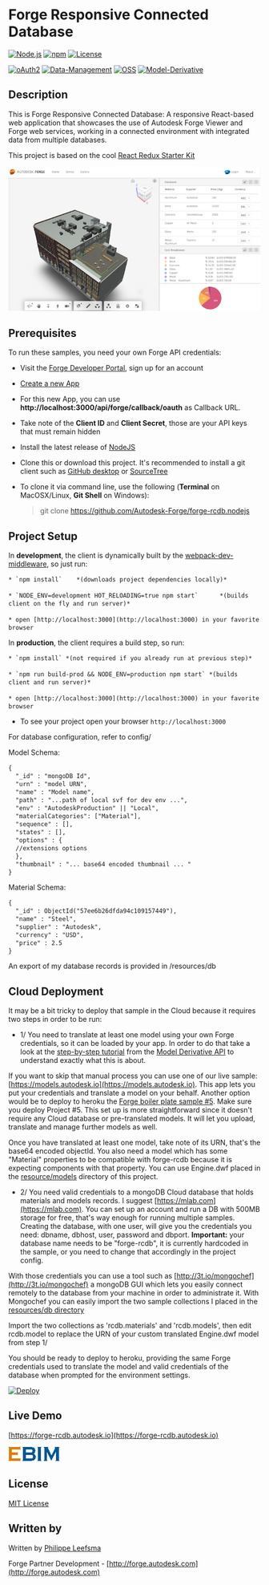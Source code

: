 
# Forge Responsive Connected Database

[![Node.js](https://img.shields.io/badge/Node.js-4.4.3-blue.svg)](https://nodejs.org/)
[![npm](https://img.shields.io/badge/npm-2.15.1-blue.svg)](https://www.npmjs.com/)
[![License](http://img.shields.io/:license-mit-blue.svg)](http://opensource.org/licenses/MIT)

[![oAuth2](https://img.shields.io/badge/oAuth2-v1-green.svg)](http://developer.autodesk.com/)
[![Data-Management](https://img.shields.io/badge/Data%20Management-v1-green.svg)](http://developer.autodesk.com/)
[![OSS](https://img.shields.io/badge/OSS-v2-green.svg)](http://developer.autodesk.com/)
[![Model-Derivative](https://img.shields.io/badge/Model%20Derivative-v2-green.svg)](http://developer.autodesk.com/)

## Description

This is Forge Responsive Connected Database: A responsive React-based web application that showcases the use of Autodesk Forge Viewer and Forge web services, working in a connected environment with integrated data from multiple databases.

This project is based on the cool [React Redux Starter Kit](https://github.com/davezuko/react-redux-starter-kit)


![thumbnail](/thumbnail.png)


## Prerequisites

To run these samples, you need your own Forge API credentials:

 * Visit the [Forge Developer Portal](https://developer.autodesk.com), sign up for an account
 * [Create a new App](https://developer.autodesk.com/myapps/create)
 * For this new App, you can use <b>http://localhost:3000/api/forge/callback/oauth</b> as Callback URL.
 * Take note of the <b>Client ID</b> and <b>Client Secret</b>, those are your API keys that must remain hidden
 * Install the latest release of [NodeJS](https://nodejs.org)
 * Clone this or download this project. It's recommended to install a git client such as [GitHub desktop](https://desktop.github.com/) or [SourceTree](https://www.sourcetreeapp.com/)
 * To clone it via command line, use the following (<b>Terminal</b> on MacOSX/Linux, <b>Git Shell</b> on Windows):

    > git clone https://github.com/Autodesk-Forge/forge-rcdb.nodejs


## Project Setup

   In **development**, the client is dynamically built by the
   [webpack-dev-middleware](https://github.com/webpack/webpack-dev-middleware), so just run:

    * `npm install`    *(downloads project dependencies locally)*

    * `NODE_ENV=development HOT_RELOADING=true npm start`      *(builds client on the fly and run server)*

    * open [http://localhost:3000](http://localhost:3000) in your favorite browser


   In **production**, the client requires a build step, so run:

    * `npm install` *(not required if you already run at previous step)*

    * `npm run build-prod && NODE_ENV=production npm start` *(builds client and run server)*

    * open [http://localhost:3000](http://localhost:3000) in your favorite browser


* To see your project open your browser `http://localhost:3000`

For database configuration, refer to config/

Model Schema:

    {
      "_id" : "mongoDB Id",
      "urn" : "model URN",
      "name" : "Model name",
      "path" : "...path of local svf for dev env ...",
      "env" : "AutodeskProduction" || "Local",
      "materialCategories": ["Material"],
      "sequence" : [],
      "states" : [],
      "options" : {
      //extensions options
      },
      "thumbnail" : "... base64 encoded thumbnail ... "
    }

Material Schema:

    {
      "_id" : ObjectId("57ee6b26dfda94c109157449"),
      "name" : "Steel",
      "supplier" : "Autodesk",
      "currency" : "USD",
      "price" : 2.5
    }

An export of my database records is provided in /resources/db


## Cloud Deployment

It may be a bit tricky to deploy that sample in the Cloud because it requires two steps in order to be run:

 * 1/ You need to translate at least one model using your own Forge credentials, so it can be loaded by your app. In order to do that take a look at the [step-by-step tutorial](https://developer.autodesk.com/en/docs/model-derivative/v2/tutorials/prepare-file-for-viewer/) from the [Model Derivative API](https://developer.autodesk.com/en/docs/model-derivative/v2/overview/) to understand exactly what this is about.

If you want to skip that manual process you can use one of our live sample: [https://models.autodesk.io](https://models.autodesk.io). This app lets you put your credentials and translate a model on your behalf. Another option would be to deploy to heroku the [Forge boiler plate sample #5](https://github.com/Autodesk-Forge/forge-boilers.nodejs). Make sure you deploy Project #5. This set up is more straightforward since it doesn't require any Cloud database or pre-translated models. It will let you upload, translate and manage further models as well.

Once you have translated at least one model, take note of its URN, that's the base64 encoded objectId. You also need a model which has some "Material" properties to be compatible with forge-rcdb because it is expecting components with that property. You can use Engine.dwf placed in the [resource/models](https://github.com/Autodesk-Forge/forge-rcdb.nodejs/tree/master/resources/models) directory of this project.

 * 2/ You need valid credentials to a mongoDB Cloud database that holds materials and models records. I suggest [https://mlab.com](https://mlab.com). You can set up an account and run a DB with 500MB storage for free, that's way enough for running multiple samples. Creating the database, with one user, will give you the credentials you need: dbname, dbhost, user, password and dbport.
 **Important:** your database name needs to be "forge-rcdb", it is currently hardcoded in the sample, or you need to change that accordingly in the project config.

With those credentials you can use a tool such as [http://3t.io/mongochef](http://3t.io/mongochef) a mongoDB GUI which lets you easily connect remotely to the database from your machine in order to administrate it. With Mongochef you can easily import the two sample collections I placed in the [resources/db directory](https://github.com/Autodesk-Forge/forge-rcdb.nodejs/tree/master/resources/db)

Import the two collections as 'rcdb.materials' and 'rcdb.models', then edit rcdb.model to replace the URN of your custom translated Engine.dwf model from step 1/

You should be ready to deploy to heroku, providing the same Forge credentials used to translate the model and valid credentials of the database when prompted for the environment settings.

[![Deploy](https://www.herokucdn.com/deploy/button.svg)](https://heroku.com/deploy)

## Live Demo

[https://forge-rcdb.autodesk.io](https://forge-rcdb.autodesk.io)

 ![forge-rcdb](resources/img/logos/adsk-forge.png)

## License

[MIT License](http://opensource.org/licenses/MIT)

## Written by

Written by [Philippe Leefsma](http://twitter.com/F3lipek)

Forge Partner Development - [http://forge.autodesk.com](http://forge.autodesk.com)
